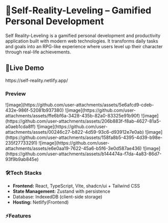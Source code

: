 
<h1> 🚀Self-Reality-Leveling – Gamified Personal Development </h1>
<p>Self Reality-Leveling is a gamified personal development and productivity application built with modern web technologies. It transforms daily tasks and goals into an RPG-like experience where users level up their character through real-life achievements.</p>


<h2>🔗Live Demo</h2>
https://self-reality.netlify.app/


<h3>Preview</h3>
![image](https://github.com/user-attachments/assets/5e6afcd9-cdeb-432e-986f-52081b937380)
![image](https://github.com/user-attachments/assets/ffe6bf6a-3428-435b-82a0-83325e91b90f)
![image](https://github.com/user-attachments/assets/206b883f-f8ab-4627-81a5-a0aeb1cda8ff)
![image](https://github.com/user-attachments/assets/00246c27-b822-4d59-93c6-d93912e7e0ab)
![image](https://github.com/user-attachments/assets/158fa8b5-4395-4d39-b98e-235f27733291)
![image](https://github.com/user-attachments/assets/e6e0aa19-7622-45a6-b5f6-3e0d587ae436)
![image](https://github.com/user-attachments/assets/b144474a-f7da-4a83-86d7-93f9b9ab845e)


<h3>🛠️Tech Stacks</h3> 
<ul>
  <li><b>Frontend:</b> React, TypeScript, Vite, shadcn/ui + Tailwind CSS</li>
  <li><b>State Management:</b> Zustand with persistence</li>
  <li>Database: IndexedDB (client-side storage)</li>
  <li><b>Hosting:</b> Netlify(Frontend)</li>
</ul>

<h3>⚡Features</h3>

  
